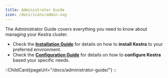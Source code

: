 ```yaml
---
title: Administrator Guide
icon: /docs/icons/admin.svg
---
```


The Administrator Guide covers everything you need to know about managing your Kestra cluster.

- Check the **[Installation Guide](/docs/installation)** for details on how to **install Kestra** to your preferred environment.
- Check the **[Configuration Guide](/docs/configuration-guide)** for details on how to **configure Kestra** based your specific needs.

::ChildCard{pageUrl="/docs/administrator-guide/"}
::
